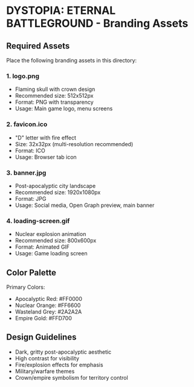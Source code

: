 # DYSTOPIA: ETERNAL BATTLEGROUND - Branding Assets

## Required Assets

Place the following branding assets in this directory:

### 1. **logo.png**
- Flaming skull with crown design
- Recommended size: 512x512px
- Format: PNG with transparency
- Usage: Main game logo, menu screens

### 2. **favicon.ico**
- "D" letter with fire effect
- Size: 32x32px (multi-resolution recommended)
- Format: ICO
- Usage: Browser tab icon

### 3. **banner.jpg**
- Post-apocalyptic city landscape
- Recommended size: 1920x1080px
- Format: JPG
- Usage: Social media, Open Graph preview, main banner

### 4. **loading-screen.gif**
- Nuclear explosion animation
- Recommended size: 800x600px
- Format: Animated GIF
- Usage: Game loading screen

## Color Palette

Primary Colors:
- Apocalyptic Red: #FF0000
- Nuclear Orange: #FF6600
- Wasteland Grey: #2A2A2A
- Empire Gold: #FFD700

## Design Guidelines

- Dark, gritty post-apocalyptic aesthetic
- High contrast for visibility
- Fire/explosion effects for emphasis
- Military/warfare themes
- Crown/empire symbolism for territory control
